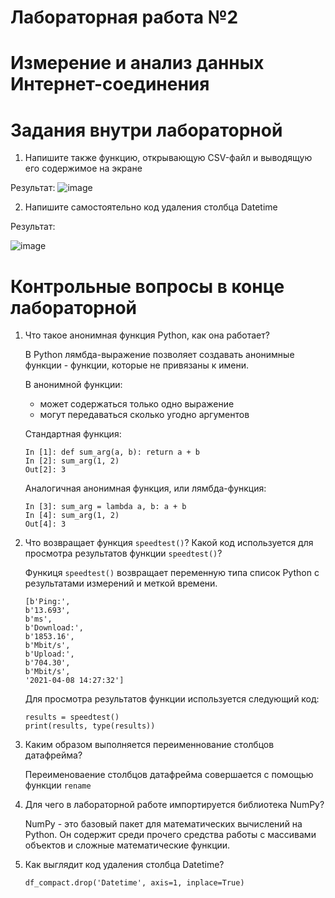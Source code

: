 # Лабораторная работа №2
# Измерение и анализ данных Интернет-соединения 

# Задания внутри лабораторной
1. Напишите также функцию, открывающую CSV-файл и выводящую его содержимое на экране

Результат:
![image](https://user-images.githubusercontent.com/22594525/114045568-4f7b1880-98b2-11eb-8333-3d727bb77782.png)

2. Напишите самостоятельно код удаления столбца Datetime

Результат:

![image](https://user-images.githubusercontent.com/22594525/114045918-99fc9500-98b2-11eb-9286-0866cc41ceca.png)

# Контрольные вопросы в конце лабораторной
1. Что такое анонимная функция Python, как она работает?

    В Python лямбда-выражение позволяет создавать анонимные функции - функции, которые не привязаны к имени.
    
    В анонимной функции:
      - может содержаться только одно выражение
      - могут передаваться сколько угодно аргументов
    
    Стандартная функция:
    ```
    In [1]: def sum_arg(a, b): return a + b
    In [2]: sum_arg(1, 2)
    Out[2]: 3
    ```
    Аналогичная анонимная функция, или лямбда-функция:
    ```
    In [3]: sum_arg = lambda a, b: a + b
    In [4]: sum_arg(1, 2)
    Out[4]: 3
    ```
2. Что возвращает функция `speedtest()`? Какой код используется для просмотра результатов функции `speedtest()`?
  
    Функиця `speedtest()` возвращает переменную типа список Python с результатами измерений и меткой времени.
    ```
    [b'Ping:',
    b'13.693',
    b'ms',
    b'Download:',
    b'1853.16',
    b'Mbit/s',
    b'Upload:',
    b'704.30',
    b'Mbit/s',
    '2021-04-08 14:27:32']
    ```
    Для просмотра результатов функции используется следующий код:
    ```
    results = speedtest()
    print(results, type(results))
    ```
3. Каким образом выполняется переименнование столбцов датафрейма?

    Переименоваение столбцов датафрейма совершается с помощью функции `rename`
    
4. Для чего в лабораторной работе импортируется библиотека NumPy?

    NumPy - это базовый пакет для математических вычислений на Python. Он содержит среди прочего средства работы с массивами объектов и сложные математические функции.
    
5. Как выглядит код удаления столбца Datetime?

    `df_compact.drop('Datetime', axis=1, inplace=True)`
